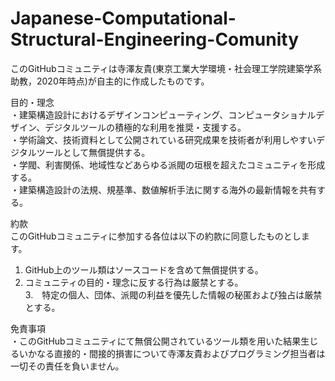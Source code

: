 # Japanese-Computational-Structural-Engineering-Comunity
このGitHubコミュニティは寺澤友貴(東京工業大学環境・社会理工学院建築学系助教，2020年時点)が自主的に作成したものです。<br>

目的・理念<br>
  ・建築構造設計におけるデザインコンピューティング、コンピュータショナルデザイン、デジタルツールの積極的な利用を推奨・支援する。<br>
  ・学術論文、技術資料として公開されている研究成果を技術者が利用しやすいデジタルツールとして無償提供する。<br>
  ・学閥、利害関係、地域性などあらゆる派閥の垣根を超えたコミュニティを形成する。<br>
  ・建築構造設計の法規、規基準、数値解析手法に関する海外の最新情報を共有する。<br>
  
約款<br>
このGitHubコミュニティに参加する各位は以下の約款に同意したものとします。<br>
  1.  GitHub上のツール類はソースコードを含めて無償提供する。<br>
  2.  コミュニティの目的・理念に反する行為は厳禁とする。<br>
  3.　特定の個人、団体、派閥の利益を優先した情報の秘匿および独占は厳禁とする。<br>
  
免責事項<br>
  ・このGitHubコミュニティにて無償公開されているツール類を用いた結果生じるいかなる直接的・間接的損害について寺澤友貴およびプログラミング担当者は一切その責任を負いません。<br>
